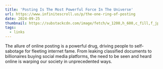 ```yaml
---
title: 'Posting Is The Most Powerful Force In The Universe'
url: https://www.infinitescroll.us/p/the-one-ring-of-posting
date: 2024-09-25
thumbnail: https://substackcdn.com/image/fetch/w_1200,h_600,c_fill,f_jpg,q_auto:good,fl_progressive:steep,g_auto/https%3A%2F%2Fsubstack-post-media.s3.amazonaws.com%2Fpublic%2Fimages%2F4e600a9b-8ecb-4e46-afb4-e5dce7041bea_1200x800.jpeg
tags:
  - links
---
```


The allure of online posting is a powerful drug, driving people to self-sabotage for fleeting internet fame. From leaking classified documents to billionaires buying social media platforms, the need to be seen and heard online is warping our society in unprecedented ways.
